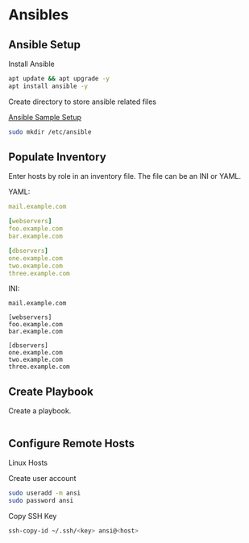 # Ansibles

## Ansible Setup

Install Ansible

```bash
apt update && apt upgrade -y
apt install ansible -y
```

Create directory to store ansible related files

[Ansible Sample Setup](https://docs.ansible.com/ansible/latest/tips_tricks/sample_setup.html)

```bash
sudo mkdir /etc/ansible

```

## Populate Inventory

Enter hosts by role in an inventory file. The file can be an INI or YAML.

YAML:

```yaml
mail.example.com

[webservers]
foo.example.com
bar.example.com

[dbservers]
one.example.com
two.example.com
three.example.com
```

INI:

```text
mail.example.com

[webservers]
foo.example.com
bar.example.com

[dbservers]
one.example.com
two.example.com
three.example.com
```

## Create Playbook

Create a playbook.

```bash

```

## Configure Remote Hosts

Linux Hosts

Create user account

```bash
sudo useradd -m ansi
sudo password ansi
```

Copy SSH Key

```bash
ssh-copy-id ~/.ssh/<key> ansi@<host>
```
